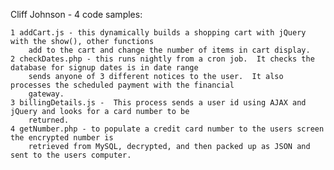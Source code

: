 Cliff Johnson - 4 code samples:

	1 addCart.js - this dynamically builds a shopping cart with jQuery with the show(), other functions
		add to the cart and change the number of items in cart display.
	2 checkDates.php - this runs nightly from a cron job.  It checks the database for signup dates is in date range
		sends anyone of 3 different notices to the user.  It also processes the scheduled payment with the financial
		gateway.
	3 billingDetails.js -  This process sends a user id using AJAX and jQuery and looks for a card number to be
		returned. 
	4 getNumber.php - to populate a credit card number to the users screen the encrypted number is
		retrieved from MySQL, decrypted, and then packed up as JSON and sent to the users computer.
